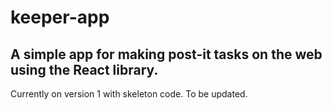 # keeper-app
## A simple app for making post-it tasks on the web using the React library.

Currently on version 1 with skeleton code.
To be updated.
